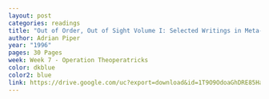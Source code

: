 ```yaml
---
layout: post
categories: readings
title: "Out of Order, Out of Sight Volume I: Selected Writings in Meta-Art 1968-1992"
author: Adrian Piper
year: "1996"
pages: 30 Pages
week: Week 7 - Operation Theoperatricks
color: dkblue
color2: blue
link: https://drive.google.com/uc?export=download&id=1T9O9OdoaGhDRE85HamhqEFySMXkG_QgY
---
```

